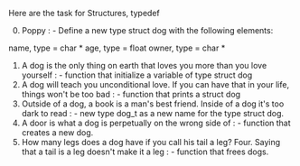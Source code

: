 Here are the task for Structures, typedef

0. Poppy : - Define a new type struct dog with the following elements:

name, type = char *
age, type = float
owner, type = char *
1. A dog is the only thing on earth that loves you more than you love yourself : - function that initialize a variable of type struct dog
2. A dog will teach you unconditional love. If you can have that in your life, things won't be too bad : - function that prints a struct dog
3. Outside of a dog, a book is a man's best friend. Inside of a dog it's too dark to read : - new type dog_t as a new name for the type struct dog.
4. A door is what a dog is perpetually on the wrong side of : -  function that creates a new dog.
5. How many legs does a dog have if you call his tail a leg? Four. Saying that a tail is a leg doesn't make it a leg : - function that frees dogs.

